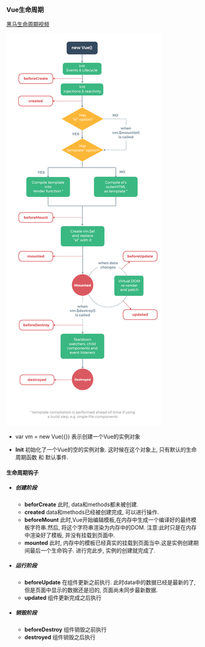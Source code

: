 ### Vue生命周期

<a href="https://www.bilibili.com/video/av48976818/?p=2">黑马生命周期视频</a>

<img src="./lifecycle.png" title="图示">

* var vm = new Vue({}) 表示创建一个Vue的实例对象

* **Init** 初始化了一个Vue的空的实例对象. 这时候在这个对象上, 只有默认的生命周期函数 和 默认事件.
#### 生命周期钩子
* ##### 创建阶段
  * **beforCreate** 此时, data和methods都未被创建.
  * **created** data和methods已经被创建完成, 可以进行操作.
  * **beforeMount** 此时,Vue开始编辑模板,在内存中生成一个编译好的最终模板字符串.然后, 将这个字符串渲染为内存中的DOM. 注意:此时只是在内存中渲染好了模板, 并没有挂载到页面中.
  * **mounted** 此时, 内存中的模板已经真实的挂载到页面当中.这是实例创建期间最后一个生命钩子. 进行完此步, 实例的创建就完成了.
* ##### 运行阶段
  * **beforeUpdate** 在组件更新之前执行. 此时data中的数据已经是最新的了, 但是页面中显示的数据还是旧的, 页面尚未同步最新数据.
  * **updated** 组件更新完成之后执行
* ##### 销毁阶段
  * **beforeDestroy** 组件销毁之前执行
  * **destroyed** 组件销毁之后执行
